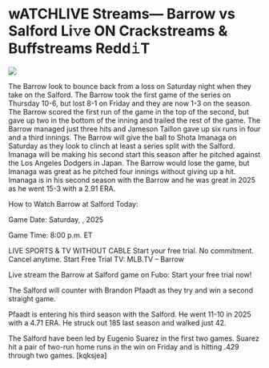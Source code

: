 # wATCHLIVE Streams— Barrow vs Salford Li𝚟e ON Crackstreams & Buffstreams Redd𝚒T  
  
  
[![](https://i.imgur.com/qSNzIqt.png)](https://movie.rssnews.media/TxRbUCZs.php)  
  
The Barrow look to bounce back from a loss on Saturday night when they take on the Salford. The Barrow took the first game of the series on Thursday 10-6, but lost 8-1 on Friday and they are now 1-3 on the season. The Barrow scored the first run of the game in the top of the second, but gave up two in the bottom of the inning and trailed the rest of the game. The Barrow managed just three hits and Jameson Taillon gave up six runs in four and a third innings. The Barrow will give the ball to Shota Imanaga on Saturday as they look to clinch at least a series split with the Salford. Imanaga will be making his second start this season after he pitched against the Los Angeles Dodgers in Japan. The Barrow would lose the game, but Imanaga was great as he pitched four innings without giving up a hit. Imanaga is in his second season with the Barrow and he was great in 2025 as he went 15-3 with a 2.91 ERA.

How to Watch Barrow at Salford Today:

Game Date: Saturday, , 2025

Game Time: 8:00 p.m. ET

LIVE SPORTS & TV WITHOUT CABLE
Start your free trial. No commitment. Cancel anytime.
Start Free Trial
TV: MLB.TV – Barrow

Live stream the Barrow at Salford game on Fubo: Start your free trial now!

The Salford will counter with Brandon Pfaadt as they try and win a second straight game.

Pfaadt is entering his third season with the Salford. He went 11-10 in 2025 with a 4.71 ERA. He struck out 185 last season and walked just 42.

The Salford have been led by Eugenio Suarez in the first two games. Suarez hit a pair of two-run home runs in the win on Friday and is hitting .429 through two games. [kqksjea]